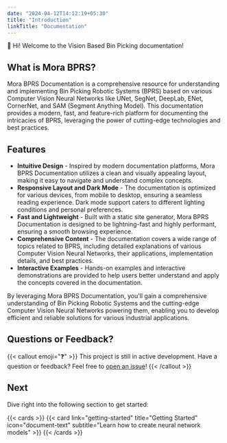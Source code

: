 ```yaml
---
date: "2024-04-12T14:12:19+05:30"
title: "Introduction"
linkTitle: "Documentation"
---
```


👋 Hi! Welcome to the Vision Based Bin Picking documentation!

<!--more-->

## What is Mora BPRS?
Mora BPRS Documentation is a comprehensive resource for understanding and implementing Bin Picking Robotic Systems (BPRS) based on various Computer Vision Neural Networks like UNet, SegNet, DeepLab, ENet, CornerNet, and SAM (Segment Anything Model).
This documentation provides a modern, fast, and feature-rich platform for documenting the intricacies of BPRS, leveraging the power of cutting-edge technologies and best practices.

## Features
 - **Intuitive Design** - Inspired by modern documentation platforms, Mora BPRS Documentation utilizes a clean and visually appealing layout, making it easy to navigate and understand complex concepts.
- **Responsive Layout and Dark Mode** - The documentation is optimized for various devices, from mobile to desktop, ensuring a seamless reading experience. Dark mode support caters to different lighting conditions and personal preferences.
- **Fast and Lightweight** - Built with a static site generator, Mora BPRS Documentation is designed to be lightning-fast and highly performant, ensuring a smooth browsing experience.
- **Comprehensive Content** - The documentation covers a wide range of topics related to BPRS, including detailed explanations of various Computer Vision Neural Networks, their applications, implementation details, and best practices.
- **Interactive Examples** - Hands-on examples and interactive demonstrations are provided to help users better understand and apply the concepts covered in the documentation.

By leveraging Mora BPRS Documentation, you'll gain a comprehensive understanding of Bin Picking Robotic Systems and the cutting-edge Computer Vision Neural Networks powering them, enabling you to develop efficient and reliable solutions for various industrial applications.

## Questions or Feedback?

{{< callout emoji="❓" >}}
This project is still in active development.
Have a question or feedback? Feel free to [open an issue](https://github.com/mora-bprs/enet/issues)!
{{< /callout >}}

## Next

Dive right into the following section to get started:

{{< cards >}}
{{< card link="getting-started" title="Getting Started" icon="document-text" subtitle="Learn how to create neural network models" >}}
{{< /cards >}}

[hugo]: https://gohugo.io/
[flex-search]: https://github.com/nextapps-de/flexsearch
[tailwind-css]: https://tailwindcss.com/

